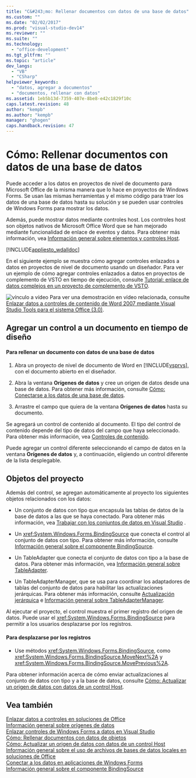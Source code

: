 ```yaml
---
title: "C&#243;mo: Rellenar documentos con datos de una base de datos"
ms.custom: ""
ms.date: "02/02/2017"
ms.prod: "visual-studio-dev14"
ms.reviewer: ""
ms.suite: ""
ms.technology: 
  - "office-development"
ms.tgt_pltfrm: ""
ms.topic: "article"
dev_langs: 
  - "VB"
  - "CSharp"
helpviewer_keywords: 
  - "datos, agregar a documentos"
  - "documentos, rellenar con datos"
ms.assetid: 1eb5b13d-7359-407e-8be8-e42c1829f10c
caps.latest.revision: 48
author: "kempb"
ms.author: "kempb"
manager: "ghogen"
caps.handback.revision: 47
---
```

# C&#243;mo: Rellenar documentos con datos de una base de datos
  Puede acceder a los datos en proyectos de nivel de documento para Microsoft Office de la misma manera que lo hace en proyectos de Windows Forms.  Se usan las mismas herramientas y el mismo código para traer los datos de una base de datos hasta su solución y se pueden usar controles de Windows Forms para mostrar los datos.  
  
 Además, puede mostrar datos mediante controles host.  Los controles host son objetos nativos de Microsoft Office Word que se han mejorado mediante funcionalidad de enlace de eventos y datos.  Para obtener más información, vea [Información general sobre elementos y controles Host](../vsto/host-items-and-host-controls-overview.md).  
  
 [!INCLUDE[appliesto_wdalldoc](../vsto/includes/appliesto-wdalldoc-md.md)]  
  
 En el siguiente ejemplo se muestra cómo agregar controles enlazados a datos en proyectos de nivel de documento usando un diseñador.  Para ver un ejemplo de cómo agregar controles enlazados a datos en proyectos de complemento de VSTO en tiempo de ejecución, consulte [Tutorial: enlace de datos complejos en un proyecto de complemento de VSTO](../vsto/walkthrough-simple-data-binding-in-vsto-add-in-project.md).  
  
 ![vínculo a vídeo](~/docs/data-tools/media/playvideo.gif "vínculo a vídeo") Para ver una demostración en vídeo relacionada, consulte [Enlazar datos a controles de contenido de Word 2007 mediante Visual Studio Tools para el sistema Office \(3.0\)](http://go.microsoft.com/fwlink/?LinkId=136785).  
  
## Agregar un control a un documento en tiempo de diseño  
  
#### Para rellenar un documento con datos de una base de datos  
  
1.  Abra un proyecto de nivel de documento de Word en [!INCLUDE[vsprvs](../sharepoint/includes/vsprvs-md.md)], con el documento abierto en el diseñador.  
  
2.  Abra la ventana **Orígenes de datos** y cree un origen de datos desde una base de datos.  Para obtener más información, consulte [Cómo: Conectarse a los datos de una base de datos](~/data-tools/how-to-connect-to-data-in-a-database.md).  
  
3.  Arrastre el campo que quiera de la ventana **Orígenes de datos** hasta su documento.  
  
 Se agregará un control de contenido al documento.  El tipo del control de contenido depende del tipo de datos del campo que haya seleccionado.  Para obtener más información, vea [Controles de contenido](../vsto/content-controls.md).  
  
 Puede agregar un control diferente seleccionando el campo de datos en la ventana **Orígenes de datos** y, a continuación, eligiendo un control diferente de la lista desplegable.  
  
## Objetos del proyecto  
 Además del control, se agregan automáticamente al proyecto los siguientes objetos relacionados con los datos:  
  
-   Un conjunto de datos con tipo que encapsula las tablas de datos de la base de datos a las que se haya conectado.  Para obtener más información, vea [Trabajar con los conjuntos de datos en Visual Studio](../data-tools/dataset-tools-in-visual-studio.md) .  
  
-   Un <xref:System.Windows.Forms.BindingSource> que conecta el control al conjunto de datos con tipo.  Para obtener más información, consulte [Información general sobre el componente BindingSource](http://msdn.microsoft.com/library/be838caf-fcb0-4b68-827f-58b2c04b747f).  
  
-   Un TableAdapter que conecta el conjunto de datos con tipo a la base de datos.  Para obtener más información, vea [Información general sobre TableAdapter](/visual-studio/data-tools/tableadapter-overview).  
  
-   Un TableAdapterManager, que se usa para coordinar los adaptadores de tablas del conjunto de datos para habilitar las actualizaciones jerárquicas.  Para obtener más información, consulte [Actualización jerárquica](../data-tools/hierarchical-update.md) e [Información general sobre TableAdapterManager](http://msdn.microsoft.com/library/33076d42-6b41-491a-ac11-6c6339aea650).  
  
 Al ejecutar el proyecto, el control muestra el primer registro del origen de datos.  Puede usar el <xref:System.Windows.Forms.BindingSource> para permitir a los usuarios desplazarse por los registros.  
  
#### Para desplazarse por los registros  
  
-   Use métodos <xref:System.Windows.Forms.BindingSource>, como <xref:System.Windows.Forms.BindingSource.MoveNext%2A> y <xref:System.Windows.Forms.BindingSource.MovePrevious%2A>.  
  
 Para obtener información acerca de cómo enviar actualizaciones al conjunto de datos con tipo y a la base de datos, consulte [Cómo: Actualizar un origen de datos con datos de un control Host](../vsto/how-to-update-a-data-source-with-data-from-a-host-control.md).  
  
## Vea también  
 [Enlazar datos a controles en soluciones de Office](../vsto/binding-data-to-controls-in-office-solutions.md)   
 [Información general sobre orígenes de datos](../data-tools/add-new-data-sources.md)   
 [Enlazar controles de Windows Forms a datos en Visual Studio](../Topic/Binding%20Windows%20Forms%20controls%20to%20data%20in%20Visual%20Studio.md)   
 [Cómo: Rellenar documentos con datos de objetos](../vsto/how-to-populate-documents-with-data-from-objects.md)   
 [Cómo: Actualizar un origen de datos con datos de un control Host](../vsto/how-to-update-a-data-source-with-data-from-a-host-control.md)   
 [Información general sobre el uso de archivos de bases de datos locales en soluciones de Office](../vsto/using-local-database-files-in-office-solutions-overview.md)   
 [Conectar a los datos en aplicaciones de Windows Forms](/visual-studio/data-tools/connecting-to-data-in-windows-forms-applications)   
 [Información general sobre el componente BindingSource](http://msdn.microsoft.com/library/be838caf-fcb0-4b68-827f-58b2c04b747f)  
  
  